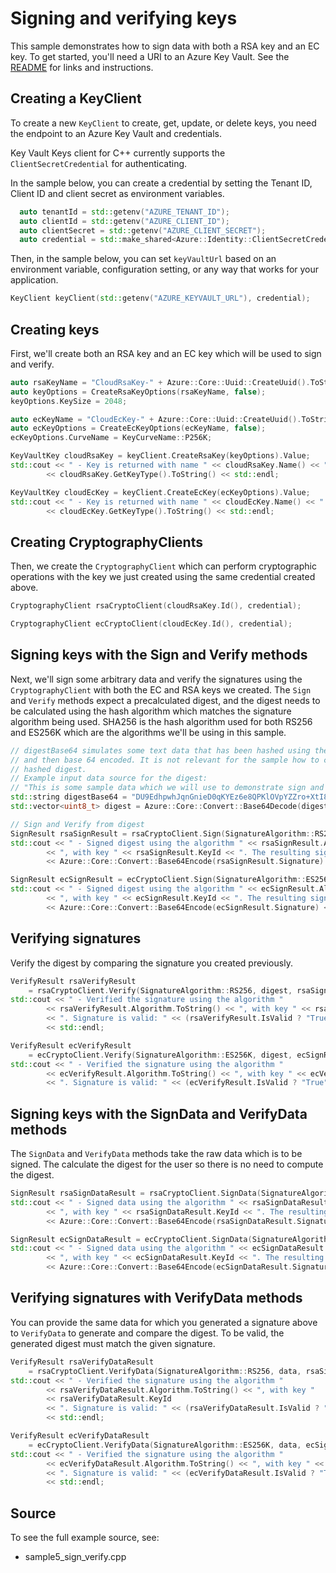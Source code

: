 # Signing and verifying keys

This sample demonstrates how to sign data with both a RSA key and an EC key.
To get started, you'll need a URI to an Azure Key Vault. See the [README](https://github.com/Azure/azure-sdk-for-cpp/blob/main/sdk/keyvault/azure-security-keyvault-keys/README.md) for links and instructions.

## Creating a KeyClient

To create a new `KeyClient` to create, get, update, or delete keys, you need the endpoint to an Azure Key Vault and credentials.

Key Vault Keys client for C++ currently supports the `ClientSecretCredential` for authenticating.

In the sample below, you can create a credential by setting the Tenant ID, Client ID and client secret as environment variables.

```cpp Snippet:KeysSample1CreateCredential
  auto tenantId = std::getenv("AZURE_TENANT_ID");
  auto clientId = std::getenv("AZURE_CLIENT_ID");
  auto clientSecret = std::getenv("AZURE_CLIENT_SECRET");
  auto credential = std::make_shared<Azure::Identity::ClientSecretCredential>(tenantId, clientId, clientSecret);
```

Then, in the sample below, you can set `keyVaultUrl` based on an environment variable, configuration setting, or any way that works for your application.

```cpp Snippet:KeysSample1KeyClient
KeyClient keyClient(std::getenv("AZURE_KEYVAULT_URL"), credential);
```

## Creating keys

First, we'll create both an RSA key and an EC key which will be used to sign and verify.

```cpp
auto rsaKeyName = "CloudRsaKey-" + Azure::Core::Uuid::CreateUuid().ToString();
auto keyOptions = CreateRsaKeyOptions(rsaKeyName, false);
keyOptions.KeySize = 2048;

auto ecKeyName = "CloudEcKey-" + Azure::Core::Uuid::CreateUuid().ToString();
auto ecKeyOptions = CreateEcKeyOptions(ecKeyName, false);
ecKeyOptions.CurveName = KeyCurveName::P256K;

KeyVaultKey cloudRsaKey = keyClient.CreateRsaKey(keyOptions).Value;
std::cout << " - Key is returned with name " << cloudRsaKey.Name() << " and type "
        << cloudRsaKey.GetKeyType().ToString() << std::endl;

KeyVaultKey cloudEcKey = keyClient.CreateEcKey(ecKeyOptions).Value;
std::cout << " - Key is returned with name " << cloudEcKey.Name() << " and type "
        << cloudEcKey.GetKeyType().ToString() << std::endl;
```

## Creating CryptographyClients

Then, we create the `CryptographyClient` which can perform cryptographic operations with the key we just created using the same credential created above.

```cpp
CryptographyClient rsaCryptoClient(cloudRsaKey.Id(), credential);

CryptographyClient ecCryptoClient(cloudEcKey.Id(), credential);
```

## Signing keys with the Sign and Verify methods

Next, we'll sign some arbitrary data and verify the signatures using the `CryptographyClient` with both the EC and RSA keys we created.
The `Sign` and `Verify` methods expect a precalculated digest, and the digest needs to be calculated using the hash algorithm which matches the signature algorithm being used.
SHA256 is the hash algorithm used for both RS256 and ES256K which are the algorithms we'll be using in this sample.

```cpp
// digestBase64 simulates some text data that has been hashed using the SHA256 algorithm
// and then base 64 encoded. It is not relevant for the sample how to create the SHA256
// hashed digest.
// Example input data source for the digest:
// "This is some sample data which we will use to demonstrate sign and verify"
std::string digestBase64 = "DU9EdhpwhJqnGnieD0qKYEz6e8QPKlOVpYZZro+XtI8=";
std::vector<uint8_t> digest = Azure::Core::Convert::Base64Decode(digestBase64);

// Sign and Verify from digest
SignResult rsaSignResult = rsaCryptoClient.Sign(SignatureAlgorithm::RS256, digest);
std::cout << " - Signed digest using the algorithm " << rsaSignResult.Algorithm.ToString()
        << ", with key " << rsaSignResult.KeyId << ". The resulting signature is: "
        << Azure::Core::Convert::Base64Encode(rsaSignResult.Signature) << std::endl;

SignResult ecSignResult = ecCryptoClient.Sign(SignatureAlgorithm::ES256K, digest);
std::cout << " - Signed digest using the algorithm " << ecSignResult.Algorithm.ToString()
        << ", with key " << ecSignResult.KeyId << ". The resulting signature is: "
        << Azure::Core::Convert::Base64Encode(ecSignResult.Signature) << std::endl;
```

## Verifying signatures

Verify the digest by comparing the signature you created previously.

```cpp
VerifyResult rsaVerifyResult
    = rsaCryptoClient.Verify(SignatureAlgorithm::RS256, digest, rsaSignResult.Signature);
std::cout << " - Verified the signature using the algorithm "
        << rsaVerifyResult.Algorithm.ToString() << ", with key " << rsaVerifyResult.KeyId
        << ". Signature is valid: " << (rsaVerifyResult.IsValid ? "True" : "False")
        << std::endl;

VerifyResult ecVerifyResult
    = ecCryptoClient.Verify(SignatureAlgorithm::ES256K, digest, ecSignResult.Signature);
std::cout << " - Verified the signature using the algorithm "
        << ecVerifyResult.Algorithm.ToString() << ", with key " << ecVerifyResult.KeyId
        << ". Signature is valid: " << (ecVerifyResult.IsValid ? "True" : "False") << std::endl;
```

## Signing keys with the SignData and VerifyData methods

The `SignData` and `VerifyData` methods take the raw data which is to be signed. The calculate the digest for the user so there is no need to compute the digest.

```cpp
SignResult rsaSignDataResult = rsaCryptoClient.SignData(SignatureAlgorithm::RS256, data);
std::cout << " - Signed data using the algorithm " << rsaSignDataResult.Algorithm.ToString()
        << ", with key " << rsaSignDataResult.KeyId << ". The resulting signature is: "
        << Azure::Core::Convert::Base64Encode(rsaSignDataResult.Signature) << std::endl;

SignResult ecSignDataResult = ecCryptoClient.SignData(SignatureAlgorithm::ES256K, data);
std::cout << " - Signed data using the algorithm " << ecSignDataResult.Algorithm.ToString()
        << ", with key " << ecSignDataResult.KeyId << ". The resulting signature is: "
        << Azure::Core::Convert::Base64Encode(ecSignDataResult.Signature) << std::endl;
```

## Verifying signatures with VerifyData methods

You can provide the same data for which you generated a signature above to `VerifyData` to generate and compare the digest. To be valid, the generated digest must match the given signature.

```cpp
VerifyResult rsaVerifyDataResult
    = rsaCryptoClient.VerifyData(SignatureAlgorithm::RS256, data, rsaSignDataResult.Signature);
std::cout << " - Verified the signature using the algorithm "
        << rsaVerifyDataResult.Algorithm.ToString() << ", with key "
        << rsaVerifyDataResult.KeyId
        << ". Signature is valid: " << (rsaVerifyDataResult.IsValid ? "True" : "False")
        << std::endl;

VerifyResult ecVerifyDataResult
    = ecCryptoClient.VerifyData(SignatureAlgorithm::ES256K, data, ecSignDataResult.Signature);
std::cout << " - Verified the signature using the algorithm "
        << ecVerifyDataResult.Algorithm.ToString() << ", with key " << ecVerifyDataResult.KeyId
        << ". Signature is valid: " << (ecVerifyDataResult.IsValid ? "True" : "False")
        << std::endl;
```

## Source

To see the full example source, see:

- sample5_sign_verify.cpp


